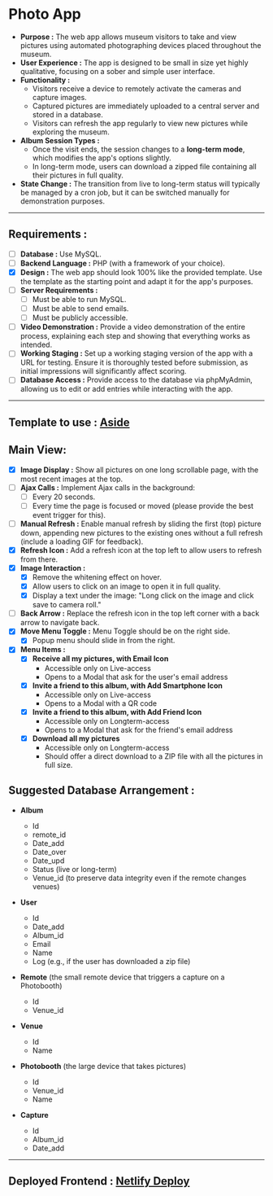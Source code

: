 # Photo App

* __Purpose :__ The web app allows museum visitors to take and view pictures using automated photographing devices placed throughout the museum.
* __User Experience :__ The app is designed to be small in size yet highly qualitative, focusing on a sober and simple user interface.
* __Functionality :__ 
    * Visitors receive a device to remotely activate the cameras and capture images.
    * Captured pictures are immediately uploaded to a central server and stored in a database.
    * Visitors can refresh the app regularly to view new pictures while exploring the museum.
* __Album Session Types :__
    * Once the visit ends, the session changes to a **long-term mode**, which modifies the app's options slightly.
    * In long-term mode, users can download a zipped file containing all their pictures in full quality.
* __State Change :__ The transition from live to long-term status will typically be managed by a cron job, but it can be switched manually for demonstration purposes.

---
## Requirements :

- [ ] __Database :__ Use MySQL.
- [ ] __Backend Language :__ PHP (with a framework of your choice).
- [x] __Design :__ The web app should look 100% like the provided template. Use the template as the starting point and adapt it for the app's purposes.
- [ ] __Server Requirements :__
  - [ ] Must be able to run MySQL.
  - [ ] Must be able to send emails.
  - [ ] Must be publicly accessible.
- [ ] __Video Demonstration :__ Provide a video demonstration of the entire process, explaining each step and showing that everything works as intended.
- [ ] __Working Staging :__ Set up a working staging version of the app with a URL for testing. Ensure it is thoroughly tested before submission, as initial impressions will significantly affect scoring.
- [ ] __Database Access :__ Provide access to the database via phpMyAdmin, allowing us to edit or add entries while interacting with the app.

---
## Template to use : [Aside](https://uicookies.com/demo/theme/aside/)

## Main View:

- [x] __Image Display :__ Show all pictures on one long scrollable page, with the most recent images at the top.
- [ ] __Ajax Calls :__ Implement Ajax calls in the background:
  - [ ] Every 20 seconds.
  - [ ] Every time the page is focused or moved (please provide the best event trigger for this).
- [ ] __Manual Refresh :__ Enable manual refresh by sliding the first (top) picture down, appending new pictures to the existing ones without a full refresh (include a loading GIF for feedback).
- [x] __Refresh Icon :__ Add a refresh icon at the top left to allow users to refresh from there.
- [x] __Image Interaction :__ 
  - [x] Remove the whitening effect on hover.
  - [x] Allow users to click on an image to open it in full quality.
  - [x] Display a text under the image: "Long click on the image and click save to camera roll."
- [ ] __Back Arrow :__ Replace the refresh icon in the top left corner with a back arrow to navigate back.
- [x] __Move Menu Toggle :__ Menu Toggle should be on the right side.
    - [x] Popup menu should slide in from the right.
- [x] __Menu Items :__
    - [x] __Receive all my pictures, with Email Icon__ 
        * Accessible only on Live-access
        * Opens to a Modal that ask for the user's email address
    - [x] __Invite a friend to this album, with Add Smartphone Icon__
        * Accessible only on Live-access
        * Opens to a Modal with a QR code
    - [x] __Invite a friend to this album, with Add Friend Icon__
        * Accessible only on Longterm-access
        * Opens to a Modal that ask for the friend's email address
    - [x] __Download all my pictures__
        * Accessible only on Longterm-access
        * Should offer a direct download to a ZIP file with all the pictures in full size.
    
## Suggested Database Arrangement :

- __Album__
  - Id
  - remote_id
  - Date_add
  - Date_over
  - Date_upd
  - Status (live or long-term)
  - Venue_id (to preserve data integrity even if the remote changes venues)
  
- __User__
  - Id
  - Date_add
  - Album_id
  - Email
  - Name
  - Log (e.g., if the user has downloaded a zip file)

- __Remote__ (the small remote device that triggers a capture on a Photobooth)
  - Id
  - Venue_id

- __Venue__
  - Id
  - Name

- __Photobooth__ (the large device that takes pictures)
  - Id
  - Venue_id
  - Name

- __Capture__
  - Id
  - Album_id
  - Date_add


---

## Deployed Frontend : [Netlify Deploy](https://willowy-valkyrie-b2a3af.netlify.app/)
    